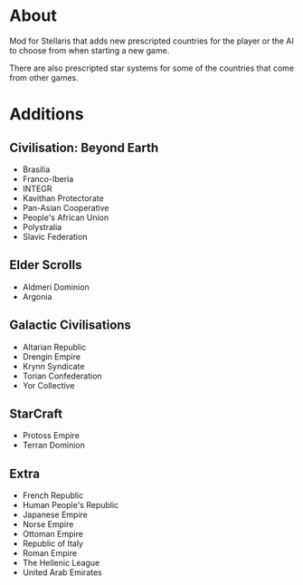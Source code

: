 # About

Mod for Stellaris that adds new prescripted countries for the player or the AI to choose from when starting a new game.

There are also prescripted star systems for some of the countries that come from other games.

# Additions

## Civilisation: Beyond Earth

 - Brasilia
 - Franco-Iberia
 - INTEGR
 - Kavithan Protectorate
 - Pan-Asian Cooperative
 - People's African Union
 - Polystralia
 - Slavic Federation

## Elder Scrolls

 - Aldmeri Dominion
 - Argonia

## Galactic Civilisations

 - Altarian Republic
 - Drengin Empire
 - Krynn Syndicate
 - Torian Confederation
 - Yor Collective

## StarCraft

 - Protoss Empire
 - Terran Dominion

## Extra

 - French Republic
 - Human People's Republic
 - Japanese Empire
 - Norse Empire
 - Ottoman Empire
 - Republic of Italy
 - Roman Empire
 - The Hellenic League
 - United Arab Emirates

